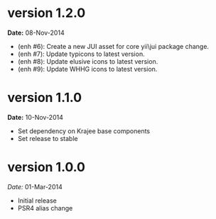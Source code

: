 version 1.2.0
=============
**Date:** 08-Nov-2014

- (enh #6): Create a new JUI asset for core yii\jui package change.
- (enh #7): Update typicons to latest version.
- (enh #8): Update elusive icons to latest version.
- (enh #9): Update WHHG icons to latest version.

version 1.1.0
=============
**Date:** 10-Nov-2014

- Set dependency on Krajee base components
- Set release to stable

version 1.0.0
=============

*Date:* 01-Mar-2014

- Initial release
- PSR4 alias change
